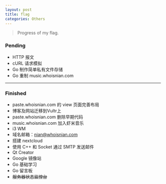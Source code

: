 ```yaml
---
layout: post
title: flag
categories: Others
---
```


> Progress of my flag.  

<!-- more -->

### Pending
* HTTP 报文
* cURL 请求模拟
* Go 制作简单私有文件存储
* Go 重制 music.whoisnian.com

---

### Finished
* paste.whoisnian.com 的 view 页面完善布局
* 博客及网站迁移到Vultr上
* paste.whoisnian.com 删除早期代码
* music.whoisnian.com 加入虾米音乐
* i3 WM
* 域名邮箱：nian@whoisnian.com
* 搭建 nextcloud
* 使用 C++ 和 Socket 通过 SMTP 发送邮件
* Qt Creator
* Google 镜像站
* Go 基础学习
* Go 留言板
* ~~服务器状态监控台~~
